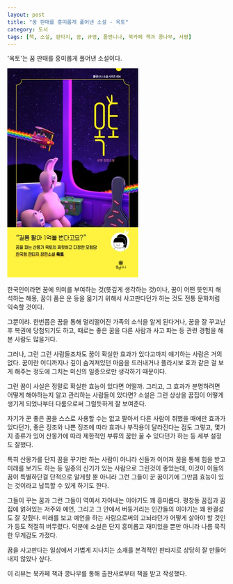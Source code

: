 ```yaml
---
layout: post
title: "꿈 판매를 흥미롭게 풀어낸 소설 - 옥토"
category: 도서
tags: [책, 소설, 판타지, 꿈, 규영, 폴앤니나, 북카페 책과 콩나무, 서평]
---
```


'옥토'는
꿈 판매를 흥미롭게 풀어낸 소설이다.

![표지](/images/octo-book-h480.jpg)

한국인이라면 꿈에 의미를 부여하는 것(뜻깊게 생각하는 것)이나,
꿈이 어떤 뜻인지 해석하는 해몽,
꿈이 품은 운 등을 옮기기 위해서 사고판다던가 하는 것도 전통 문화처럼 익숙할 것이다.

그뿐이랴.
한번쯤은 꿈을 통해 멀리떨어진 가족의 소식을 알게 된다거나,
꿈을 잘 꾸고난 후 복권에 당첨되기도 하고,
때로는 좋은 꿈을 다른 사람과 사고 파는 등 관련 경험을 해본 사람도 많을거다.

그러나, 그런 그런 사람들조차도 꿈이 확실한 효과가 있다고까지 얘기하는 사람은 거의 없다.
꿈이란 어디까지나 깊이 숨겨져있던 마음을 드러내거나 플라시보 효과 같은 걸 보게 해주는 정도에 그치는
미신의 일종으로만 생각하기 때문이다.

그런 꿈이 사실은 정말로 확실한 효능이 있다면 어떨까.
그리고, 그 효과가 분명하려면 어떻게 해야하는지 알고 관리하는 사람들이 있다면?
소설은 그런 상상을 꿈집이 어떻게 생기게 되었나부터 다룸으로써 그럴듯하게 잘 보여준다.

자기가 꾼 좋은 꿈을 스스로 사용할 수는 없고 팔아서 다른 사람이 취했을 때에만 효과가 있다던가,
좋은 징조와 나쁜 징조에 따라 효과나 부작용이 달라진다는 점도 그렇고,
몇가지 종류가 있어 산몽가에 따라 제한적인 부류의 꿈만 꿀 수 있다던가 하는 등 세부 설정도 잘했다.

특히 산몽가를 단지 꿈을 꾸기만 하는 사람이 아니라
신들과 이어져 꿈을 통해 힘을 받고 미래를 보기도 하는 등 일종의 신기가 있는 사람으로 그린것이 좋았는데,
이것이 이들의 꿈이 특별하단걸 단적으로 알게할 뿐 아니라
그런 그들이 꾼 꿈이기에 그만큼 효능이 있는 것이라고 납득할 수 있게 하기도 한다.

그들이 꾸는 꿈과 그런 그들이 역여서 자아내는 이야기도 꽤 흥미롭다.
평창동 꿈집과 꿈집에 얽혀있는 저주와 예언,
그리고 그 안에서 버둥거리는 인간들의 이야기는 꽤 완결성도 잘 갖췄다.
미래를 보고 예언을 하는 사람으로써의 고뇌라던가
어떻게 살아야 할 것인가 등도 적절히 버무렸다.
덕분에 소설은 단지 흥미롭고 재미있을 뿐만 아니라 나름 묵직한 무게감도 가졌다.

꿈을 사고판다는 일상에서 가볍게 지나치는 소재를
본격적인 판타지로 상당히 잘 만들어내지 않았나 싶다.



<div class="im im-info">
이 리뷰는 북카페 책과 콩나무를 통해 출판사로부터 책을 받고 작성했다.
</div>

